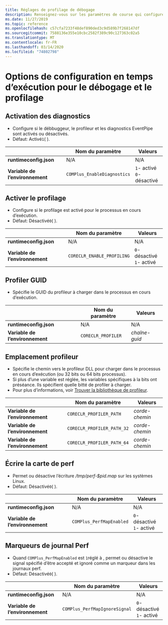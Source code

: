 ```yaml
---
title: Réglages de profilage de débogage
description: Renseignez-vous sur les paramètres de course qui configurent le débogage et le profilage pour les applications .NET Core.
ms.date: 11/27/2019
ms.topic: reference
ms.openlocfilehash: c57cfa7233f48def890ded3c9d589b7f268147df
ms.sourcegitcommit: 7588136e355e10cbc2582f389c90c127363c02a5
ms.translationtype: MT
ms.contentlocale: fr-FR
ms.lasthandoff: 03/14/2020
ms.locfileid: "74802798"
---
```

# <a name="run-time-configuration-options-for-debugging-and-profiling"></a>Options de configuration en temps d’exécution pour le débogage et le profilage

## <a name="enable-diagnostics"></a>Activation des diagnostics

- Configure si le débbuggeur, le profileur et les diagnostics EventPipe sont activés ou désactivés.
- Défaut: Activé`1`( ).

| | Nom du paramètre | Valeurs |
| - | - | - |
| **runtimeconfig.json** | N/A | N/A |
| **Variable de l’environnement** | `COMPlus_EnableDiagnostics` | `1`- activé<br/>`0`- désactivé |

## <a name="enable-profiling"></a>Activer le profilage

- Configure si le profilage est activé pour le processus en cours d’exécution.
- Défaut: Désactivé`0`( ).

| | Nom du paramètre | Valeurs |
| - | - | - |
| **runtimeconfig.json** | N/A | N/A |
| **Variable de l’environnement** | `CORECLR_ENABLE_PROFILING` | `0`- désactivé<br/>`1`- activé |

## <a name="profiler-guid"></a>Profiler GUID

- Spécifie le GUID du profileur à charger dans le processus en cours d’exécution.

| | Nom du paramètre | Valeurs |
| - | - | - |
| **runtimeconfig.json** | N/A | N/A |
| **Variable de l’environnement** | `CORECLR_PROFILER` | *chaîne-guid* |

## <a name="profiler-location"></a>Emplacement profileur

- Spécifie le chemin vers le profileur DLL pour charger dans le processus en cours d’exécution (ou 32 bits ou 64 bits processus).
- Si plus d’une variable est réglée, les variables spécifiques à la bits ont préséance. Ils spécifient quelle bitté de profiler à charger.
- Pour plus d’informations, voir [Trouver la bibliothèque de profileur](https://github.com/dotnet/runtime/blob/master/docs/design/coreclr/profiling/Profiler%20Loading.md).

| | Nom du paramètre | Valeurs |
| - | - | - |
| **Variable de l’environnement** | `CORECLR_PROFILER_PATH` | *corde-chemin* |
| **Variable de l’environnement** | `CORECLR_PROFILER_PATH_32` | *corde-chemin* |
| **Variable de l’environnement** | `CORECLR_PROFILER_PATH_64` | *corde-chemin* |

## <a name="write-perf-map"></a>Écrire la carte de perf

- Permet ou désactive l’écriture */tmp/perf-$pid.map* sur les systèmes Linux.
- Défaut: Désactivé`0`( ).

| | Nom du paramètre | Valeurs |
| - | - | - |
| **runtimeconfig.json** | N/A | N/A |
| **Variable de l’environnement** | `COMPlus_PerfMapEnabled` | `0`- désactivé<br/>`1`- activé |

## <a name="perf-log-markers"></a>Marqueurs de journal Perf

- Quand `COMPlus_PerfMapEnabled` est `1`réglé à , permet ou désactive le signal spécifié d’être accepté et ignoré comme un marqueur dans les journaux perf.
- Défaut: Désactivé`0`( ).

| | Nom du paramètre | Valeurs |
| - | - | - |
| **runtimeconfig.json** | N/A | N/A |
| **Variable de l’environnement** | `COMPlus_PerfMapIgnoreSignal` | `0`- désactivé<br/>`1`- activé |
